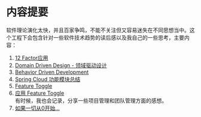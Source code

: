 # 内容提要
软件理论演化太快，并且百家争鸣，不能不关注但又容易迷失在不同思想当中。这个工程下会包含针对一些软件技术趋势的读后感以及我自己的一些思考，主要内容：  
1. [12 Factor应用](12factor.md)
2. [Domain Driven Design - 领域驱动设计](DomainDrivenDesign.md)
3. [Behavior Driven Development](BDD.md)
4. [Spring Cloud 功能模块总结](SpringCloud.md)
5. [Feature Toggle](FeatureToggle.md)
6. [应用 Feature Toggle](ApplyFeatureToggle.md)  
有时候，我也会记录，分享一些项目管理和团队管理方面的感想。  
1. [如果一切从0开始...](StartFrom0.md)
